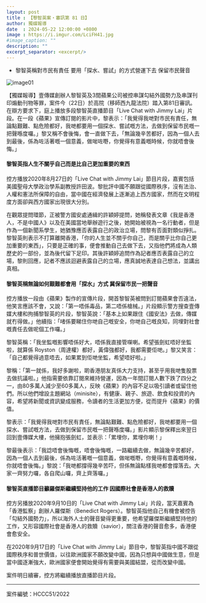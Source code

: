 ```yaml
---
layout: post
title : 【黎智英案・審訊第 81 日】
author: 獨媒報導
date  : 2024-05-22 12:00:00 +0800
image : https://i.imgur.com/LciFH41.jpg
#image_caption: ""
description: ""
excerpt_separator: <excerpt/>
---
```


- 黎智英稱對市民有責任 要用「探水、嘗試」的方式營運下去 保留市民聲音

<excerpt/>

![image01](https://i.imgur.com/qrpkghI.png)

【獨媒報導】壹傳媒創辦人黎智英及3間蘋果公司被控串謀勾結外國勢力及串謀刊印煽動刊物等罪，案件今（22日）於高院（移師西九龍法院）踏入第81日審訊。在辯方要求下，庭上播放多段黎智英直播節目「Live Chat with Jimmy Lai」片段。在一段《蘋果》宣傳訂閱的影片中，黎表示：「我覺得我哋對市民有責任，無論點艱難、點危險都好，我哋都要用一個探水、嘗試嘅方法，去做到保留市民嘅一把聲喺度囉。」黎又稱不會後悔，會一直做下去，「無論幾辛苦都好，因為一個人去到最後，係為咗活著嘅一個意義，做啱咗嘢，你覺得有意義嘅時候，你就唔會後悔。」

#### 黎智英指人生不關乎自己而是比自己更加重要的東西

控方播放2020年8月27日的「Live Chat with Jimmy Lai」節目片段，嘉賓包括美國聖母大學政治學系副教授許田波。黎批評中國不願跟從國際秩序，沒有法治、人權和憲法所保障的自由，當中國在經濟發展上逐漸追上西方國家，然而在文明程度方面卻與西方國家出現很大分別。

在觀眾提問環節，正被警方國安處通緝的許穎婷提問，她稱發表文章《我是香港人，不是中國人》以及在美國當地舉辦遊行之後，她開始被視為一名行動者，但是作為一個新聞系學生，她猶豫應否表露自己的政治立場，問黎有否面對類似掙扎。黎智英則表示不打算離開香港，「你的人生並不關乎你自己，而是關乎比你自己更加重要的東西」，只要是正確的事，便會推動自己去做下去，又指他們將成為人類歷史的一部份，並為後代留下足印。其後許穎婷追問作為記者應否表露自己的立場，黎則回應，記者不應該迴避表露自己的立場，應真誠地表達自己想法，並講出真相。

#### 黎智英稱無論如何艱難都會用「探水」方式 冀保留市民一把聲音

控方播放一段由《蘋果》製作的宣傳片段，開首黎智英被問到訂閱蘋果會否違法，他笑言應該不會，又說：「第一唔係毒品，第二唔係槍械。」片段顯示警方搜查壹傳媒大樓和拘捕黎智英的片段，黎智英說：「基本上如果跟住《國安法》去做，傳媒就冇得做。」他續指：「啫係要睇住你哋自己嘅安全，你哋自己嘅良知，同埋對社會嘅責任去做呢個工作囉。」

黎智英稱：「我坐監嘅影響唔係好大，唔係我直接管㗎喇。希望張劍虹唔好坐監啦，就算係 Royston（周達權）都好，黃偉強都好，我都需要佢哋。」黎又笑言：「自己都覺得過意唔去，如果累到佢哋坐監，希望唔好啦。」

黎稱：「第一就係，我好多謝啦，啲香港朋友真係大力支持，甚至乎用我哋隻股票去做抗議啦。」他指需要依靠訂閱來維持營運，因為一年間訂閱人數下跌了四分之一，由80多萬人減少至60多萬人，反映《蘋果》的內容不足以吸引讀者或留住他們。所以他們增設主題網站（minisite），有健康、親子、旅遊、飲食和投資的內容，希望將新聞或資訊變成服務，令讀者的生活更加方便，從而提升《蘋果》的價值。

黎表示：「我覺得我哋對市民有責任，無論點艱難、點危險都好，我哋都要用一個探水、嘗試嘅方法，去做到保留市民嘅一把聲喺度囉。」影片顯示黎保釋出來翌日回到壹傳媒大樓，他擁抱張劍虹，並表示：「累埋你，累埋你喇！」

黎最後表示：「我諗唔會後悔嘅，唔會後悔嘅，一路繼續去做，無論幾辛苦都好，因為一個人去到最後，係為咗活著嘅一個意義，做啱嘅嘢，你覺得有意義嘅時候，你就唔會後悔。」黎說：「我哋都撐得幾辛苦吓，但係無論點樣我哋都會撐落去。大家一齊努力囉，各自爬山囉，齊上齊落囉。」

#### 黎智英直播節目籲羅傑斯繼續堅持他的工作 因國際社會是香港人的救贖

控方另播放2020年9月10日的「Live Chat with Jimmy Lai」片段，當天嘉賓為「香港監察」創辦人羅傑斯（Benedict Rogers）。黎智英指他自己有機會被控告「勾結外國勢力」，所以海外人士的聲音變得更重要，他希望羅傑斯繼續堅持他的工作，又形容國際社會是香港人的救贖（savior），關注香港的聲音愈多，香港便會愈安全。

在2020年9月17日的「Live Chat with Jimmy Lai」節目中，黎智英指中國不跟從國際秩序和普世價值，以往歐洲國家不願改變中國，因為只想與中國做生意，但是當中國逐漸強大，歐洲國家便會開始覺得有需要與美國結盟，從而改變中國。

案件明日續審，控方將繼續播放直播節目片段。

---

案件編號：HCCC51/2022
